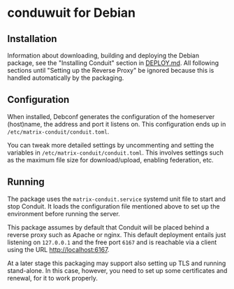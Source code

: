 conduwuit for Debian
==================

Installation
------------

Information about downloading, building and deploying the Debian package, see
the "Installing Conduit" section in [DEPLOY.md](../DEPLOY.md).
All following sections until "Setting up the Reverse Proxy" be ignored because
this is handled automatically by the packaging.

Configuration
-------------

When installed, Debconf generates the configuration of the homeserver
(host)name, the address and port it listens on. This configuration ends up in
`/etc/matrix-conduit/conduit.toml`.

You can tweak more detailed settings by uncommenting and setting the variables
in `/etc/matrix-conduit/conduit.toml`. This involves settings such as the maximum
file size for download/upload, enabling federation, etc.

Running
-------

The package uses the `matrix-conduit.service` systemd unit file to start and
stop Conduit. It loads the configuration file mentioned above to set up the
environment before running the server.

This package assumes by default that Conduit will be placed behind a reverse
proxy such as Apache or nginx. This default deployment entails just listening
on `127.0.0.1` and the free port `6167` and is reachable via a client using the URL
<http://localhost:6167>.

At a later stage this packaging may support also setting up TLS and running
stand-alone.  In this case, however, you need to set up some certificates and
renewal, for it to work properly.
